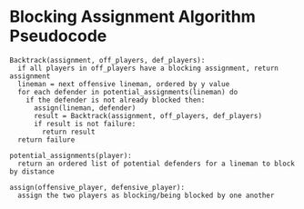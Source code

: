 # Blocking Assignment Algorithm Pseudocode

    Backtrack(assignment, off_players, def_players):
      if all players in off_players have a blocking assignment, return assignment
      lineman = next offensive lineman, ordered by y value
      for each defender in potential_assignments(lineman) do
        if the defender is not already blocked then:
          assign(lineman, defender)
          result = Backtrack(assignment, off_players, def_players)
          if result is not failure:
            return result
      return failure
      
    potential_assignments(player):
      return an ordered list of potential defenders for a lineman to block by distance
      
    assign(offensive_player, defensive_player):
      assign the two players as blocking/being blocked by one another 
